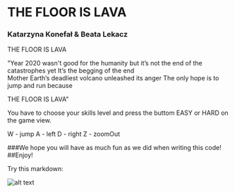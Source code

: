 
# THE FLOOR IS LAVA 

### Katarzyna Konefał & Beata Lekacz 

       
           
           
            
THE FLOOR IS LAVA
          
          
 "Year 2020 wasn't good for the humanity but it’s not the end of the catastrophes yet
 It’s the begging of the end        
 Mother Earth’s deadliest volcano unleashed its anger
 The only hope is to jump and run because 
 
 THE FLOOR IS LAVA"
 
 
 You have to choose your skills level and press the buttom EASY or HARD on the game view. 
 
W - jump
A - left
D - right
Z - zoomOut


###We hope you will have as much fun as we did when writing this code!
##Enjoy!


Try this markdown:

![alt text](https://cdn.lowgif.com/full/4703ecf3de8a6b7c-.gif)
 